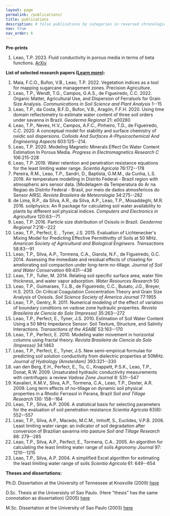 ```yaml
---
layout: page
permalink: /publications/
title: publications
description: # false publications by categories in reversed chronological order. generated by jekyll-scholar.
nav: true
nav_order: 6
---
```


<strong> Pre-prints </strong>
<ol>
<li>
Leao, T.P. 2023. Fluid conductivity in porous media in terms of beta functions. <a href="https://arxiv.org/pdf/2306.03979.pdf"> ArXiv </a> </li> 
</ol>


<strong> List of selected research papers (<a href="https://sci-hub">Learn more</a>): </strong>

<ol>
<li>
Maia, F.C.O., Bufon, V.B., Leao, T.P. 2022. Vegetation indices as a tool for mapping sugarcane management zones. Precision Agriculture. </li> 

<li>
Leao, T.P., Wendt, T.G., Campos, G.A.S., de Figueiredo, C.C. 2022. Organic Matter, Agricultural Use, and Dispersion of Ferralsols for Grain Size Analysis. <em>  Communications in Soil Science and Plant Analysis</em> 1--15 </li>

<li>
Leao, T.P., da Costa, B.F.D., Bufon, V.B., Aragón, F.F.H. 2020. Using time domain reflectometry to estimate water content of three soil orders under savanna in Brazil. <em>  Geoderma Regional </em> 21: e00280 </li>

<li>
Leao, T.P., Neves, H.V., Campos, A.F.C., Pinheiro, T.D., de Figueiredo, C.C. 2020. A conceptual model for stability and surface chemistry of oxidic soil dispersions. <em>  Colloids And Surfaces A-Physicochemical And Engineering Aspects</em> 603:125--214. </li>


<li>
Leao, T.P. 2020. Modeling Magnetic Minerals Effect On Water Content Estimation In Porous Media. <em>  Progress in Electromagnetics Research C</em> 106:215-228 </li>


<li>
Leao, T.P. 2019. Water retention and penetration resistance equations for the least limiting water range. <em>  Scientia Agricola </em> 76:172--178 </li>

<li>
Pereira, R.M., Leao, T.P., Sandri, D., Baptista, G.M.M., da Cunha, L.S. 2019. Air temperature modelling in Distrito Federal - Brazil region with atmospheric airs sensor data. [Modelagem da Temperatura do Ar na Regiao do Distrito Federal - Brasil, por meio de dados atmosfericos do Sensor AIRS]. <em>  Revista Brasileira de Meteorologia </em> 34:275--282 </li>


<li>
de Lima, R.P., da Silva, A.R., da Silva, A.P., Leao, T.P., Mosaddeghi, M.R. 2016. soilphysics: An R package for calculating soil water availability to plants by different soil physical indices. <em>  Computers and Electronics in Agriculture </em> 120:63--71 </li>


<li>
Leao, T.P. 2016. Particle size distribution of Oxisols in Brazil. <em>  Geoderma Regional </em> 7:216--222 </li>

<li>
Leao, T.P., Perfect, E. , Tyner, J.S. 2015. Evaluation of Lichtenecker's Mixing Model for Predicting Effective Permittivitty of Soils at 50 MHz. <em>  American Society of Agricultural and Biological Engineers. Transactions </em> 58:83--91 </li>


<li>
Leao, T.P., Silva, A.P., Tormena, C.A., Giarola, N.F., de Figueiredo, G.C. 2014. Assessing the immediate and residual effects of chiseling for ameliorating soil compaction under long-term no-tillage. <em>  Journal of Soil and Water Conservation </em> 69:431--438 </li>


<li>
Leao, T.P., Tuller, M. 2014. Relating soil specific surface area, water film thickness, and water vapor adsorption. <em>  Water Resources Research </em> 50 </li>


<li>
Leao, T.P., Guimaraes, T.L.B., de Figueiredo, C.C., Busato, J.G., Breyer, H.S. 2013. On Critical Coagulation Concentration Theory and Grain Size Analysis of Oxisols. <em>  Soil Science Society of America Journal </em> 77:1955 </li>



<li>
Leao, T.P., Gentry, R. 2011. Numerical modeling of the effect of variation of boundary conditions on vadose zone hydraulic properties. <em>  Revista Brasileira de Ciencia do Solo (Impresso) </em> 35:263--272 </li>


<li>
Leao, T.P., Perfect, E., Tyner, J.S. 2010. Estimation of Soil Water Content Using a 50 MHz Impedance Sensor: Soil Texture, Structure, and Salinity Interactions. <em>  Transactions of the ASABE </em> 53:163--170 </li>


<li>
Leao, T.P., Perfect, E. 2010. Modeling water movement in horizontal columns using fractal theory. <em>  Revista Brasileira de Ciencia do Solo (Impresso) </em> 34:1463 </li>

<li>
Leao, T.P., Perfect, E., Tyner, J.S. New semi-empirical formulae for predicting soil solution conductivity from dielectric properties at 50MHz. <em>  Journal of Hydrology (Amsterdam) </em> 393:321--330 </li>


<li>
van den Berg, E.H., Perfect, E., Tu, C., Knappett, P.S.K., Leao, T.P., Donat, R.W. 2009. Unsaturated hydraulic conductivity measurements with centrifuges: a review <em> Vadose Zone Journal</em> 8: 531--547 </li>

<li>
Kavalieri, K.M.V., Silva, A.P., Tormena, C.A., Leao, T.P., Dexter, A.R. 2009. Long term effects of no-tillage on dynamic soil physical properties in a Rhodic Ferrasol in Parana, Brazil <em> Soil and Tillage Research</em> 130: 158--164 </li>

<li>
Leao, T.P., Silva, A.P. 2006. A statistical basis for selecting parameters for the evaluation of soil penetration resistance  <em> Scientia Agricola</em> 63(6): 552--557 </li>

<li>
Leao, T.P., Silva, A.P., Macedo, M.C.M., Imhoff, S., Euclides, V.P.B. 2006. Least limiting water range: an indicator of soil degradation after conversion of Brazilian savanna into pasture  <em> Soil and Tillage Research</em> 88: 279--285 </li>

<li>
Leao, T.P., Silva, A.P., Perfect, E., Tormena, C.A.. 2005. An algorithm for calculating the least limiting water range of soils  <em> Agronomy Journal</em> 97: 1210--1215 </li>

<li>
Leao, T.P., Silva, A.P. 2004. A simplified Excel algorithm for estimating the least limiting water range of soils  <em> Scientia Agricola</em> 61: 649--654 </li>
</ol>


<strong> Theses and dissertations: </strong>

Ph.D. Dissertation at the University of Tennessee at Knoxville (2009) <a href="https://trace.tennessee.edu/utk_graddiss/5474/"> here </a> 


 D.Sc. Thesis at the Universisty of Sao Paulo. (Here "thesis" has the same connotation as dissertation) (2005) <a href="https://teses.usp.br/teses/disponiveis/11/11140/tde-20200111-155114/en.php"> here </a> 


 M.Sc. Dissertation at the University of Sao Paulo (2003) <a href="https://www.teses.usp.br/teses/disponiveis/11/11140/tde-25022003-135617/en.php"> here </a>






